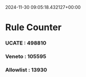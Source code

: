 2024-11-30 09:05:18.432127+00:00
# Rule Counter 
 ### UCATE : 498810

 ### Veneto : 105595

 ### Allowlist : 13930